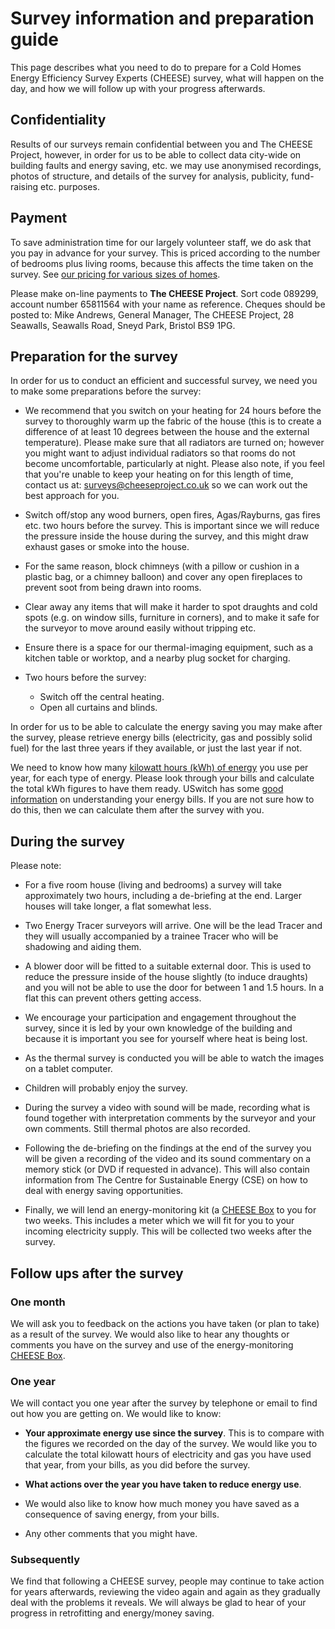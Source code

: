 
# Survey information and preparation guide

This page describes what you need to do to prepare for a Cold Homes Energy
Efficiency Survey Experts (CHEESE) survey, what will happen on the day, and how
we will follow up with your progress afterwards.

## Confidentiality

Results of our surveys remain confidential between you and The CHEESE Project,
however, in order for us to be able to collect data city-wide on building
faults and energy saving, etc. we may use anonymised recordings, photos of
structure, and details of the survey for analysis, publicity, fund-raising etc.
purposes.

## Payment

To save administration time for our largely volunteer staff, we do ask that you
pay in advance for your survey. This is priced according to the number of
bedrooms plus living rooms, because this affects the time taken on the survey.
See [our pricing for various sizes of homes](/home-surveys#pricing).

Please make on-line payments to **The CHEESE Project**. Sort code 089299,
account number 65811564 with your name as reference. Cheques should be posted
to: Mike Andrews, General Manager, The CHEESE Project, 28 Seawalls, Seawalls
Road, Sneyd Park, Bristol BS9 1PG.

<a name="preparation"></a>
## Preparation for the survey

In order for us to conduct an efficient and successful survey, we need you to
make some preparations before the survey:

- We recommend that you switch on your heating for 24 hours before the survey
  to thoroughly warm up the fabric of the house (this is to create a difference
  of at least 10 degrees between the house and the external temperature).
  Please make sure that all radiators are turned on; however you might want to
  adjust individual radiators so that rooms do not become uncomfortable,
  particularly at night. Please also note, if you feel that you're unable to
  keep your heating on for this length of time, contact us at:
  [surveys@cheeseproject.co.uk](mailto:surveys@cheeseproject.co.uk) so we can
  work out the best approach for you.

- Switch off/stop any wood burners, open fires, Agas/Rayburns, gas fires etc.
  two hours before the survey.  This is important since we will reduce the
  pressure inside the house during the survey, and this might draw exhaust
  gases or smoke into the house.

- For the same reason, block chimneys (with a pillow or cushion in a plastic
  bag, or a chimney balloon) and cover any open fireplaces to prevent soot from
  being drawn into rooms.

- Clear away any items that will make it harder to spot draughts and cold spots
  (e.g. on window sills, furniture in corners), and to make it safe for the
  surveyor to move around easily without tripping etc.

- Ensure there is a space for our thermal-imaging equipment, such as a kitchen
  table or worktop, and a nearby plug socket for charging.

- Two hours before the survey:
    * Switch off the central heating.
    * Open all curtains and blinds.

In order for us to be able to calculate the energy saving you may make after
the survey, please retrieve energy bills (electricity, gas and possibly solid
fuel) for the last three years if they available, or just the last year if not.

We need to know how many [kilowatt hours (kWh) of
energy](https://www.ovoenergy.com/guides/energy-guides/what-is-a-kwh-kw-and-kwh-explained.html)
you use per year, for each type of energy. Please look through your bills and
calculate the total kWh figures to have them ready. USwitch has some [good
information](https://www.uswitch.com/gas-electricity/guides/energy-bills/) on
understanding your energy bills. If you are not sure how to do this, then we
can calculate them after the survey with you.

## During the survey

Please note:

- For a five room house (living and bedrooms) a survey will take approximately
  two hours, including a de-briefing at the end. Larger houses will take
  longer, a flat somewhat less.

- Two Energy Tracer surveyors will arrive. One will be the lead Tracer and they
  will usually accompanied by a trainee Tracer who will be shadowing and aiding
  them.

- A blower door will be fitted to a suitable external door. This is used to
  reduce the pressure inside of the house slightly (to induce draughts) and you
  will not be able to use the door for between 1 and 1.5 hours. In a flat this
  can prevent others getting access.

- We encourage your participation and engagement throughout the survey, since
  it is led by your own knowledge of the building and because it is important
  you see for yourself where heat is being lost.

- As the thermal survey is conducted you will be able to watch the images on a
  tablet computer.

- Children will probably enjoy the survey.

- During the survey a video with sound will be made, recording what is found
  together with interpretation comments by the surveyor and your own comments.
  Still thermal photos are also recorded.

- Following the de-briefing on the findings at the end of the survey you will
  be given a recording of the video and its sound commentary on a memory stick
  (or DVD if requested in advance). This will also contain information from The
  Centre for Sustainable Energy (CSE) on how to deal with energy saving
  opportunities.

- Finally, we will lend an energy-monitoring kit (a [CHEESE Box](/cheese-box)
  to you for two weeks. This includes a meter which we will fit for you to your
  incoming electricity supply. This will be collected two weeks after the
  survey.

<a name="follow-ups"></a>
## Follow ups after the survey

### One month

We will ask you to feedback on the actions you have taken (or plan to take) as
a result of the survey. We would also like to hear any thoughts or comments you
have on the survey and use of the energy-monitoring [CHEESE Box](/cheese-box).

### One year

We will contact you one year after the survey by telephone or email to find out
how you are getting on. We would like to know:

- **Your approximate energy use since the survey**. This is to compare with
  the figures we recorded on the day of the survey. We would like you to
  calculate the total kilowatt hours of electricity and gas you have used that
  year, from your bills, as you did before the survey.

- **What actions over the year you have taken to reduce energy use**.

- We would also like to know how much money you have saved as a consequence
  of saving energy, from your bills.

- Any other comments that you might have.

### Subsequently

We find that following a CHEESE survey, people may continue to take action for
years afterwards, reviewing the video again and again as they gradually deal
with the problems it reveals. We will always be glad to hear of your progress
in retrofitting and energy/money saving.
